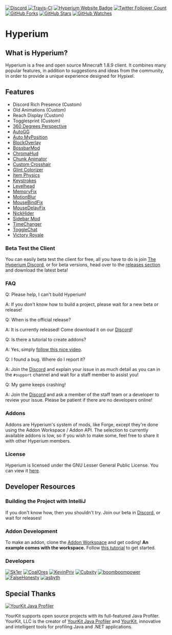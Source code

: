 [ ![Discord](https://canary.discordapp.com/api/guilds/411619823445999637/widget.png) ](https://discord.gg/sk1er)
[ ![Travis-CI](https://travis-ci.org/HyperiumClient/Hyperium.svg?branch=master)](https://travis-ci.org/HyperiumClient/Hyperium)
[ ![Hyperium Website Badge](https://img.shields.io/badge/visit%20our-website-red.svg)](https://hyperium.cc)
[ ![Twitter Follower Count](https://img.shields.io/twitter/follow/HyperiumClient.svg?label=Follow&style=social)](https://twitter.com/HyperiumClient)
[ ![GitHub Forks](https://img.shields.io/github/forks/HyperiumClient/Hyperium.svg?style=social&label=Fork&maxAge=2592000)](https://github.com/HyperiumClient/Hyperium/network)
[ ![GitHub Stars](https://img.shields.io/github/stars/HyperiumClient/Hyperium.svg?style=social&label=Star&maxAge=2592000)](https://github.com/HyperiumClient/Hyperium/stargazers)
[ ![GitHub Watches](https://img.shields.io/github/watchers/HyperiumClient/Hyperium.svg?style=social&label=Watch&maxAge=2592000)](https://github.com/HyperiumClient/Hyperium/watchers)  

# Hyperium #  

## What is Hyperium? ##
Hyperium is a free and open source Minecraft 1.8.9 client. It combines many popular features, in addition to suggestions and ideas from the community, in order to provide a unique experience designed for Hypixel.

## Features ##
- Discord Rich Presence (Custom)
- Old Animations (Custom)
- Reach Display (Custom)
- Togglesprint (Custom)
- [360 Degrees Perspective](https://www.youtube.com/watch?v=7FdMMpzNdUk)
- [AutoGG](https://2pi.pw/mods/autogg)
- [Auto MyPosition](https://hypixel.net/threads/forge-1-8-9-auto-myposition-mod-a-mod-which-does-myposition-before-every-game.1983543/)
- [BlockOverlay](https://aycy.github.io/)
- [BossbarMod](https://www.youtube.com/watch?v=tigBu2OyZ4I)
- [ChromaHud](https://sk1er.club/mods/tayber50k)
- [Chunk Animator](https://www.curseforge.com/minecraft/mc-mods/chunk-animator)
- [Custom Crosshair](https://www.youtube.com/watch?v=YYasNSTWA64)
- [Glint Colorizer](https://www.youtube.com/watch?v=80foSiVvUiI)
- [Item Physics](https://www.curseforge.com/minecraft/mc-mods/itemphysic)
- [Keystrokes](https://sk1er.club/mods/keystrokesmod)
- [Levelhead](https://sk1er.club/mods/level_head)
- [MemoryFix](https://prplz.io/memoryfix/)
- [MotionBlur](https://2pi.pw/mods/motionblur)
- [MouseBindFix](https://www.youtube.com/watch?v=U0t8AvO8tlo)
- [MouseDelayFix](https://prplz.io/mousedelayfix/)
- [NickHider](https://sk1er.club/mods/nick_hider)
- [Sidebar Mod](https://www.youtube.com/watch?v=cn9VvT43yRs)
- [TimeChanger](https://2pi.pw/mods/timechanger)
- [ToggleChat](https://2pi.pw/mods/togglechat)
- [Victory Royale](https://sk1er.club/mods/victory_royale)

### Beta Test the Client ###  
You can easily beta test the client for free, all you have to do is join [The Hyperium Discord](https://discord.gg/sk1er), or for beta versions, head over to the [releases section](https://github.com/HyperiumClient/Hyperium/releases) and download the latest beta!  

### FAQ ###  
Q: Please help, I can't build Hyperium!

A: If you don't know how to build a project, please wait for a new beta or release! 

Q: When is the official release?

A: It is currently released!  Come download it on our [Discord](https://discord.gg/sk1er)!

Q: Is there a tutorial to create addons?

A: Yes, simply [follow this nice video](https://www.youtube.com/watch?v=RXTIFdoNA8c). 

Q: I found a bug. Where do I report it?

A: Join the [Discord](https://discord.gg/sk1er) and explain your issue in as much detail as you can in the `#support` channel and wait for a staff member to assist you!

Q: My game keeps crashing!

A: Join the [Discord](https://discord.gg/sk1er) and ask a member of the staff team or a developer to review your issue. Please be patient if there are no developers online!

### Addons ###
Addons are Hyperium's system of mods, like Forge, except they're done using the Addon Workspace / Addon API. The selection to currently available addons is low, so if you wish to make some, feel free to share it with other Hyperium members.

### License ###  
Hyperium is licensed under the GNU Lesser General Public License. You can view it [here](./LICENSE).

## Developer Resources ##
	
### Building the Project with IntelliJ ###
If you don't know how, then you shouldn't try. Join our beta in [Discord](https://discord.gg/sk1er), or wait for releases!

### Addon Development ###
To make an addon, clone the [Addon Workspace](https://github.com/HyperiumClient/Addon-Workspace) and get coding!
**An example comes with the workspace.**
Follow [this tutorial](https://www.youtube.com/watch?v=RXTIFdoNA8c) to get started.

### Developers ###
[![Sk1er](https://avatars1.githubusercontent.com/u/18709703?s=128&v=4)](https://github.com/Sk1er)
[![CoalOres](https://avatars0.githubusercontent.com/u/12765568?s=128&v=4)](https://github.com/CoalCoding)
[![KevinPriv](https://avatars3.githubusercontent.com/u/31252471?s=128&v=4)](https://github.com/KevinPriv)
[![Cubxity](https://avatars1.githubusercontent.com/u/27609129?s=128&v=4)](https://github.com/Cubxity)
[![boomboompower](https://avatars1.githubusercontent.com/u/12974350?s=128&v=4)](https://github.com/boomboompower)
[![FalseHonesty](https://avatars2.githubusercontent.com/u/20765494?s=128&v=4)](https://github.com/FalseHonesty)
[![asbyth](https://avatars1.githubusercontent.com/u/36578995?s=128&v=4)](https://github.com/asbyth)

## Special Thanks ##
[![YourKit Java Profiler](https://www.yourkit.com/images/yklogo.png)](https://www.yourkit.com/java/profiler/)

YourKit supports open source projects with its full-featured Java Profiler.
YourKit, LLC is the creator of [YourKit Java Profiler](https://www.yourkit.com/java/profiler/)
and [YourKit](https://www.yourkit.com/.net/profiler/), innovative and intelligent tools for profiling Java and .NET applications.
